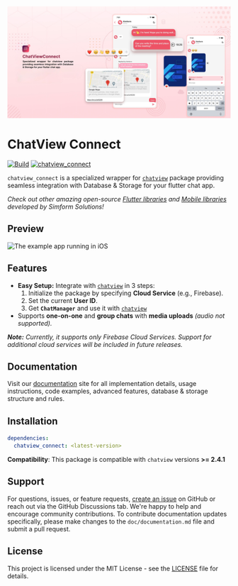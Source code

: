 ![ChatView Connect - Simform LLC.](https://raw.githubusercontent.com/SimformSolutionsPvtLtd/chatview_connect/master/preview/banner.png)

# ChatView Connect

[![Build](https://github.com/SimformSolutionsPvtLtd/chatview_connect/actions/workflows/flutter.yaml/badge.svg?branch=master)](https://github.com/SimformSolutionsPvtLtd/chatview_connect/actions) [![chatview_connect](https://img.shields.io/pub/v/chatview_connect?label=chatview_connect)](https://pub.dev/packages/chatview_connect)

`chatview_connect` is a specialized wrapper for [`chatview`][chatViewPackage]
package providing seamless integration with Database & Storage for your flutter chat app.

_Check out other amazing
open-source [Flutter libraries](https://simform-flutter-packages.web.app)
and [Mobile libraries](https://github.com/SimformSolutionsPvtLtd/Awesome-Mobile-Libraries) developed
by Simform Solutions!_

## Preview

<img alt="The example app running in iOS" src="https://raw.githubusercontent.com/SimformSolutionsPvtLtd/flutter_chatview/main/preview/chatview.gif" width="300"/>

## Features

- **Easy Setup:** Integrate with [`chatview`][chatViewPackage] in 3 steps:
    1. Initialize the package by specifying **Cloud Service** (e.g., Firebase).
    2. Set the current **User ID**.
    3. Get **`ChatManager`** and use it with [`chatview`][chatViewPackage]
- Supports **one-on-one** and **group chats** with **media uploads** *(audio not supported).*

***Note:*** *Currently, it supports only Firebase Cloud Services. Support for additional cloud
services will be included in future releases.*

## Documentation

Visit our [documentation](https://simform-flutter-packages.web.app/chatViewConnect) site for
all implementation details, usage instructions, code examples, advanced features, database &
storage structure and rules.

## Installation

```yaml
dependencies:
  chatview_connect: <latest-version>
```

**Compatibility**: This package is compatible with `chatview` versions **>= 2.4.1**

## Support

For questions, issues, or feature
requests, [create an issue](https://github.com/SimformSolutionsPvtLtd/chatview_connect/issues)
on GitHub or reach out via the GitHub Discussions tab. We're happy to help and encourage community
contributions.
To contribute documentation updates specifically, please make changes to the `doc/documentation.md`
file and submit a pull request.

## License

This project is licensed under the MIT License - see the [LICENSE](LICENSE) file for details.

[chatViewPackage]: https://pub.dev/packages/chatview
